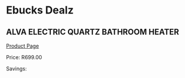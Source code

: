 
# Ebucks Dealz
## ALVA ELECTRIC QUARTZ BATHROOM HEATER
[Product Page](https://www.ebucks.com/web/shop/productSelected.do?prodId=1142145288&catId=1157551316)

Price: R699.00

Savings: 


	